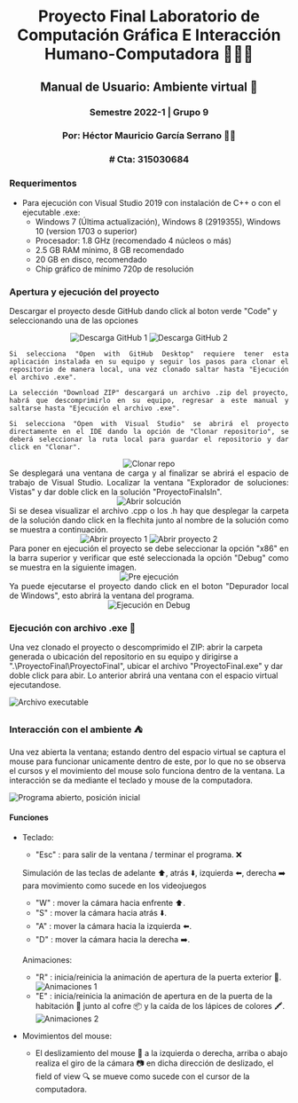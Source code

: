 <div align="center">

# Proyecto Final Laboratorio de Computación Gráfica E Interacción Humano-Computadora 👨🏽‍💻

## Manual de Usuario: Ambiente virtual 📖

### Semestre 2022-1 | Grupo 9

### Por: Héctor Mauricio García Serrano 🤵🏽

### # Cta: 315030684

</div>

### Requerimentos

* Para ejecución con Visual Studio 2019 con instalación de C++ o con el ejecutable .exe:
    - Windows 7 (Última actualización), Windows 8 (2919355), Windows 10 (version 1703 o superior)
    - Procesador: 1.8 GHz (recomendado 4 núcleos o más)
    - 2.5 GB RAM mínimo, 8 GB recomendado
    - 20 GB en disco, recomendado
    - Chip gráfico de mínimo 720p de resolución

### Apertura y ejecución del proyecto

Descargar el proyecto desde GitHub dando click al boton verde "Code" y seleccionando una de las opciones
<div align="Center">
    <img src="img/Captura1.JPG" alt="Descarga GitHub 1" ></img>
    <img src="img/Captura2.JPG" alt="Descarga GitHub 2" ></img> 
<div align="justify">

    Si selecciona "Open with GitHub Desktop" requiere tener esta aplicación instalada en su equipo y seguir los pasos para clonar el repositorio de manera local, una vez clonado saltar hasta "Ejecución el archivo .exe".

    La selección "Download ZIP" descargará un archivo .zip del proyecto, habrá que descomprimirlo en su equipo, regresar a este manual y saltarse hasta "Ejecución el archivo .exe".

    Si selecciona "Open with Visual Studio" se abrirá el proyecto directamente en el IDE dando la opción de "Clonar repositorio", se deberá seleccionar la ruta local para guardar el repositorio y dar click en "Clonar". 
</div>
    <img src="img/Captura3.JPG" alt="Clonar repo" ></img> 
<div align="justify">
    Se desplegará una ventana de carga y al finalizar se abrirá el espacio de trabajo de Visual Studio. Localizar la ventana "Explorador de soluciones: Vistas" y dar doble click en la solución "ProyectoFinalsln".
</div>
    <img src="img/Captura4.JPG" alt="Abrir solcución" ></img>
<div align="justify">
    Si se desea visualizar el archivo .cpp o los .h hay que desplegar la carpeta de la solución dando click en la flechita junto al nombre de la solución como se muestra a continuación.
</div>
    <img src="img/Captura5.JPG" alt="Abrir proyecto 1"></img>
    <img src="img/Captura6.JPG" alt="Abrir proyecto 2"></img>
<div align="justify">
    Para poner en ejecución el proyecto se debe seleccionar la opción "x86" en la barra superior y verificar que esté seleccionada la opción "Debug" como se muestra en la siguiente imagen.
</div>
    <img src="img/Captura7.JPG" alt="Pre ejecución"></img>
<div align="justify">
    Ya puede ejecutarse el proyecto dando click en el boton "Depurador local de Windows", esto abrirá la ventana del programa.
</div>
    <img src="img/Captura8.JPG" alt="Ejecución en Debug"></img>
</div>

### Ejecución con archivo .exe 🚀

Una vez clonado el proyecto o descomprimido el ZIP: abrir la carpeta generada o ubicación del repositorio en su equipo y dirigirse a ".\ProyectoFinal\ProyectoFinal", ubicar el archivo "ProyectoFinal.exe" y dar doble click para abir. Lo anterior abrirá una ventana con el espacio virtual ejecutandose.

<img src="img/Captura12.JPG" alt="Archivo executable"></img>

### Interacción con el ambiente ⛺️

Una vez abierta la ventana; estando dentro del espacio virtual se captura el mouse para funcionar unicamente dentro de este, por lo que no se observa el cursos y el movimiento del mouse solo funciona dentro de la ventana. La interacción se da mediante el teclado y mouse de la computadora.

<img src="img/Captura9.JPG" alt="Programa abierto, posición inicial"></img>

#### Funciones
* Teclado:
    * "Esc" : para salir de la ventana / terminar el programa. ❌
    
    Simulación de las teclas de adelante ⬆️, atrás ⬇️, izquierda ⬅️, derecha ➡️ para movimiento como sucede en los videojuegos
    * "W" : mover la cámara hacia enfrente ⬆️. 
    * "S" : mover la cámara hacia atrás ⬇️. 
    * "A" : mover la cámara hacia la izquierda ⬅️.
    * "D" : mover la cámara hacia la derecha ➡️.
    
    Animaciones:
    * "R" : inicia/reinicia la animación de apertura de la puerta exterior 🚪.
<img src="img/Captura10.JPG" alt="Animaciones 1"></img>
    * "E" : inicia/reinicia la animación de apertura en de la puerta de la     habitación 🚪 junto al cofre 📦 y la caída de los lápices de colores 🖍.
<img src="img/Captura11.JPG" alt="Animaciones 2"></img>

* Movimientos del mouse:
    * El deslizamiento del mouse 🔁 a la izquierda o derecha, arriba o abajo realiza el giro de la cámara 📷 en dicha dirección de deslizado, el field of view 🔍 se mueve como sucede con el cursor de la computadora.



